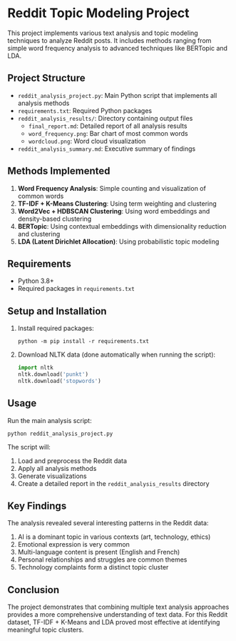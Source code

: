 # Reddit Topic Modeling Project

This project implements various text analysis and topic modeling techniques to analyze Reddit posts. It includes methods ranging from simple word frequency analysis to advanced techniques like BERTopic and LDA.

## Project Structure

- `reddit_analysis_project.py`: Main Python script that implements all analysis methods
- `requirements.txt`: Required Python packages
- `reddit_analysis_results/`: Directory containing output files
  - `final_report.md`: Detailed report of all analysis results
  - `word_frequency.png`: Bar chart of most common words
  - `wordcloud.png`: Word cloud visualization
- `reddit_analysis_summary.md`: Executive summary of findings

## Methods Implemented

1. **Word Frequency Analysis**: Simple counting and visualization of common words
2. **TF-IDF + K-Means Clustering**: Using term weighting and clustering
3. **Word2Vec + HDBSCAN Clustering**: Using word embeddings and density-based clustering
4. **BERTopic**: Using contextual embeddings with dimensionality reduction and clustering
5. **LDA (Latent Dirichlet Allocation)**: Using probabilistic topic modeling

## Requirements

- Python 3.8+
- Required packages in `requirements.txt`

## Setup and Installation

1. Install required packages:
   ```
   python -m pip install -r requirements.txt
   ```

2. Download NLTK data (done automatically when running the script):
   ```python
   import nltk
   nltk.download('punkt')
   nltk.download('stopwords')
   ```

## Usage

Run the main analysis script:
```
python reddit_analysis_project.py
```

The script will:
1. Load and preprocess the Reddit data
2. Apply all analysis methods
3. Generate visualizations
4. Create a detailed report in the `reddit_analysis_results` directory

## Key Findings

The analysis revealed several interesting patterns in the Reddit data:

1. AI is a dominant topic in various contexts (art, technology, ethics)
2. Emotional expression is very common
3. Multi-language content is present (English and French)
4. Personal relationships and struggles are common themes
5. Technology complaints form a distinct topic cluster

## Conclusion

The project demonstrates that combining multiple text analysis approaches provides a more comprehensive understanding of text data. For this Reddit dataset, TF-IDF + K-Means and LDA proved most effective at identifying meaningful topic clusters. 